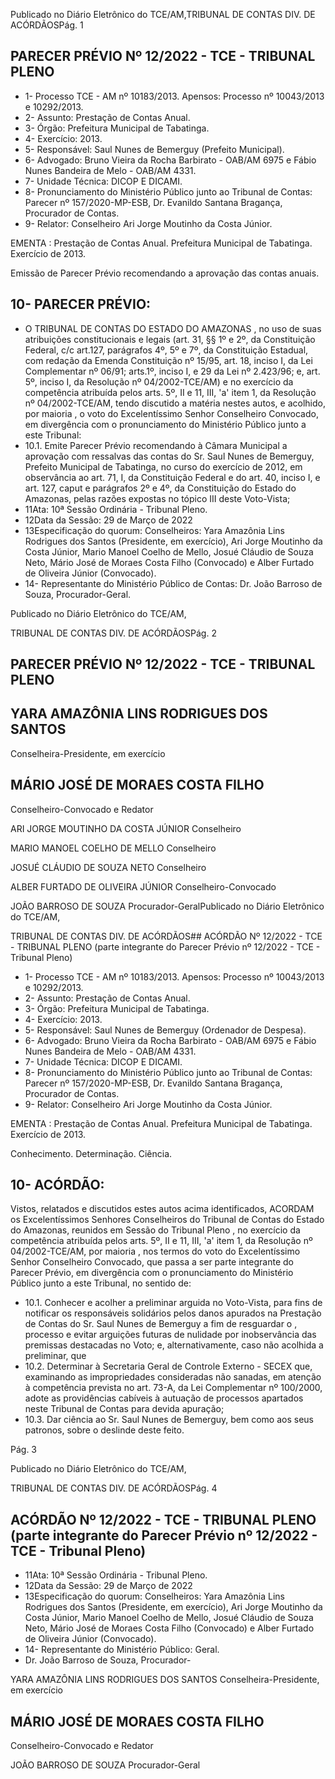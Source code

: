 Publicado  no  Diário  Eletrônico do TCE/AM,TRIBUNAL DE CONTAS DIV. DE ACÓRDÃOSPág. 1

## PARECER PRÉVIO Nº 12/2022 - TCE - TRIBUNAL PLENO

- 1- Processo TCE - AM nº 10183/2013. Apensos: Processo nº  10043/2013 e 10292/2013.
- 2- Assunto: Prestação de Contas Anual.
- 3- Órgão: Prefeitura Municipal de Tabatinga.
- 4- Exercício: 2013.
- 5- Responsável: Saul Nunes de Bemerguy (Prefeito Municipal).
- 6- Advogado: Bruno Vieira da Rocha Barbirato - OAB/AM 6975 e Fábio Nunes Bandeira de Melo - OAB/AM 4331.
- 7- Unidade Técnica: DICOP E DICAMI.
- 8- Pronunciamento  do  Ministério  Público  junto  ao  Tribunal  de  Contas: Parecer  nº 157/2020-MP-ESB,  Dr. Evanildo Santana Bragança, Procurador de Contas.
- 9- Relator: Conselheiro Ari Jorge Moutinho da Costa Júnior.

EMENTA :  Prestação  de  Contas  Anual.    Prefeitura Municipal de Tabatinga.  Exercício de 2013.

Emissão de Parecer Prévio recomendando a aprovação das contas anuais.

## 10-  PARECER PRÉVIO:

- O  TRIBUNAL  DE  CONTAS  DO  ESTADO  DO  AMAZONAS ,  no  uso  de  suas atribuições  constitucionais  e  legais  (art.  31,  §§  1º  e  2º,  da  Constituição  Federal,  c/c art.127,  parágrafos  4º,  5º  e  7º,  da  Constituição  Estadual,  com  redação  da  Emenda Constituição nº 15/95, art. 18, inciso I, da Lei Complementar nº 06/91; arts.1º, inciso I, e 29  da  Lei  nº  2.423/96;  e,  art.  5º,  inciso  I,  da  Resolução  nº  04/2002-TCE/AM)  e  no exercício da competência atribuída pelos arts. 5º, II e 11, III, 'a' item 1, da Resolução nº 04/2002-TCE/AM, tendo discutido a matéria nestes autos, e acolhido, por maioria , o voto do Excelentíssimo Senhor Conselheiro Convocado, em divergência com o pronunciamento do Ministério Público junto a este Tribunal:
- 10.1. Emite Parecer Prévio recomendando à Câmara Municipal a aprovação com ressalvas das contas do Sr. Saul Nunes de Bemerguy, Prefeito  Municipal  de  Tabatinga,  no  curso  do  exercício  de  2012,  em observância ao art. 71, I, da Constituição Federal e do art. 40, inciso I, e art.  127,  caput  e  parágrafos  2º  e  4º,  da  Constituição  do  Estado  do Amazonas, pelas razões expostas no tópico III deste Voto-Vista;
- 11Ata: 10ª Sessão Ordinária - Tribunal Pleno.
- 12Data da Sessão: 29 de Março de 2022
- 13Especificação  do  quorum: Conselheiros: Yara  Amazônia  Lins  Rodrigues  dos Santos (Presidente, em exercício), Ari Jorge Moutinho da Costa Júnior, Mario Manoel Coelho de Mello,  Josué  Cláudio  de  Souza  Neto,  Mário  José  de  Moraes  Costa  Filho (Convocado) e Alber Furtado de Oliveira Júnior (Convocado).
- 14-  Representante  do  Ministério  Público  de  Contas: Dr. João  Barroso  de  Souza, Procurador-Geral.

Publicado  no  Diário  Eletrônico do TCE/AM,

TRIBUNAL DE CONTAS DIV. DE ACÓRDÃOSPág. 2

## PARECER PRÉVIO Nº 12/2022 - TCE - TRIBUNAL PLENO

## YARA AMAZÔNIA LINS RODRIGUES DOS SANTOS

Conselheira-Presidente, em exercício

## MÁRIO JOSÉ DE MORAES COSTA FILHO

Conselheiro-Convocado e Redator

ARI JORGE MOUTINHO DA COSTA JÚNIOR Conselheiro

MARIO MANOEL COELHO DE MELLO Conselheiro

JOSUÉ CLÁUDIO DE SOUZA NETO Conselheiro

ALBER FURTADO DE OLIVEIRA JÚNIOR Conselheiro-Convocado

JOÃO BARROSO DE SOUZA Procurador-GeralPublicado  no  Diário  Eletrônico do TCE/AM,

TRIBUNAL DE CONTAS DIV. DE ACÓRDÃOS## ACÓRDÃO Nº 12/2022 - TCE - TRIBUNAL PLENO (parte integrante do Parecer Prévio nº 12/2022 - TCE - Tribunal Pleno)

- 1- Processo TCE - AM nº 10183/2013. Apensos: Processo nº  10043/2013 e 10292/2013.
- 2- Assunto: Prestação de Contas Anual.
- 3- Órgão: Prefeitura Municipal de Tabatinga.
- 4- Exercício: 2013.
- 5- Responsável: Saul Nunes de Bemerguy (Ordenador de Despesa).
- 6- Advogado: Bruno Vieira da Rocha Barbirato - OAB/AM 6975 e Fábio Nunes Bandeira de Melo - OAB/AM 4331.
- 7- Unidade Técnica: DICOP E DICAMI.
- 8- Pronunciamento  do  Ministério  Público  junto  ao  Tribunal  de  Contas: Parecer  nº 157/2020-MP-ESB,  Dr. Evanildo Santana Bragança, Procurador de Contas.
- 9- Relator: Conselheiro Ari Jorge Moutinho da Costa Júnior.

EMENTA :  Prestação  de  Contas  Anual.    Prefeitura Municipal de Tabatinga. Exercício de 2013.

Conhecimento. Determinação. Ciência.

## 10-  ACÓRDÃO:

Vistos, relatados e discutidos estes autos acima identificados, ACORDAM os Excelentíssimos Senhores Conselheiros do Tribunal de Contas do Estado do Amazonas, reunidos em Sessão do Tribunal Pleno , no exercício da competência atribuída pelos arts. 5º, II e 11, III, 'a' item 1, da Resolução nº 04/2002-TCE/AM, por maioria , nos termos do voto do Excelentíssimo Senhor Conselheiro Convocado, que passa a ser parte integrante do Parecer Prévio, em divergência com o pronunciamento do Ministério Público junto a este Tribunal, no sentido de:

- 10.1. Conhecer e  acolher  a  preliminar  arguida  no Voto-Vista,  para  fins  de notificar os responsáveis solidários pelos danos apurados na Prestação de  Contas  do  Sr.  Saul  Nunes  de  Bemerguy   a  fim  de  resguardar  o , processo e evitar arguições futuras de nulidade por inobservância das premissas destacadas no Voto; e, alternativamente, caso não acolhida a preliminar, que
- 10.2. Determinar à  Secretaria  Geral  de  Controle  Externo  -  SECEX  que, examinando as impropriedades consideradas não sanadas, em atenção à competência prevista no art. 73-A, da Lei Complementar nº 100/2000, adote  as  providências  cabíveis  à  autuação  de  processos  apartados neste Tribunal de Contas para devida apuração;
- 10.3. Dar  ciência ao  Sr.  Saul  Nunes  de  Bemerguy,  bem  como  aos  seus patronos, sobre o deslinde deste feito.

Pág. 3

Publicado  no  Diário  Eletrônico do TCE/AM,

TRIBUNAL DE CONTAS DIV. DE ACÓRDÃOSPág. 4

## ACÓRDÃO Nº 12/2022 - TCE - TRIBUNAL PLENO (parte integrante do Parecer Prévio nº 12/2022 - TCE - Tribunal Pleno)

- 11Ata: 10ª Sessão Ordinária - Tribunal Pleno.
- 12Data da Sessão: 29 de Março de 2022
- 13Especificação  do  quorum: Conselheiros: Yara  Amazônia  Lins  Rodrigues  dos Santos (Presidente, em exercício), Ari Jorge Moutinho da Costa Júnior, Mario Manoel Coelho de Mello,  Josué  Cláudio  de  Souza  Neto,  Mário  José  de  Moraes  Costa  Filho (Convocado) e Alber Furtado de Oliveira Júnior (Convocado).
- 14-  Representante do Ministério Público: Geral.
- Dr. João Barroso de Souza, Procurador-

YARA AMAZÔNIA LINS RODRIGUES DOS SANTOS Conselheira-Presidente, em exercício

## MÁRIO JOSÉ DE MORAES COSTA FILHO

Conselheiro-Convocado e Redator

JOÃO BARROSO DE SOUZA Procurador-Geral